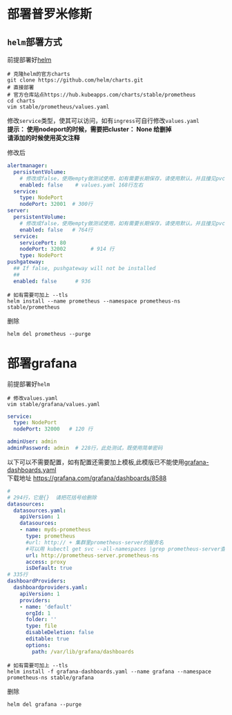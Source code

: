 # 部署普罗米修斯  
## `helm`部署方式   
前提部署好[helm](practice/helm/README.md)

```
# 克隆helm的官方charts
git clone https://github.com/helm/charts.git
# 直接部署
# 官方仓库站点https://hub.kubeapps.com/charts/stable/prometheus
cd charts
vim stable/prometheus/values.yaml
```
修改`service`类型，使其可以访问，如有`ingress`可自行修改`values.yaml`  
**提示： 使用nodeport的时候，需要把cluster： None 给删掉**    
**请添加的时候使用英文注释**  

修改后
```yaml
alertmanager:
  persistentVolume:
    # 修改成false，使用empty做测试使用，如有需要长期保存，请使用默认。并且撞见pvc
    enabled: false    # values.yaml 168行左右
  service:
    type: NodePort
    nodePort: 32001  # 300行
server:
  persistentVolume:
    # 修改成false，使用empty做测试使用，如有需要长期保存，请使用默认。并且撞见pvc
    enabled: false   # 764行
  service:
    servicePort: 80
    nodePort: 32002        # 914 行     
    type: NodePort
pushgateway:
  ## If false, pushgateway will not be installed
  ##
  enabled: false      # 936
```

```
# 如有需要可加上 --tls
helm install --name prometheus --namespace prometheus-ns stable/prometheus
```
删除
```
helm del prometheus --purge
```

# 部署grafana
前提部署好`helm`
```
# 修改values.yaml
vim stable/grafana/values.yaml
```

```yaml
service:
  type: NodePort
  nodePort: 32000   # 120 行

adminUser: admin
adminPassword: admin  # 228行，此处测试，既使用简单密码

```
以下可以不需要配置，如有配置还需要加上模板,此模版已不能使用[grafana-dashboards.yaml](/manifests/example/prometheus/grafana-dashboards.yaml)   
下载地址 https://grafana.com/grafana/dashboards/8588  
```yaml
#
# 294行，它是{}  请把花括号给删除
datasources:          
  datasources.yaml:
    apiVersion: 1
    datasources:
    - name: myds-prometheus
      type: prometheus
      #url: http:// + 集群里prometheus-server的服务名
      #可以用 kubectl get svc --all-namespaces |grep prometheus-server查看
      url: http://prometheus-server.prometheus-ns
      access: proxy
      isDefault: true
# 335行
dashboardProviders:
  dashboardproviders.yaml:
    apiVersion: 1
    providers:
    - name: 'default'
      orgId: 1
      folder: ''
      type: file
      disableDeletion: false
      editable: true
      options:
        path: /var/lib/grafana/dashboards
```

```
# 如有需要可加上 --tls
helm install -f grafana-dashboards.yaml --name grafana --namespace prometheus-ns stable/grafana
```
删除
```
helm del grafana --purge
```
